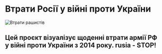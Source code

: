 # Втрати Росії у війні проти України

![Втрати рашистів](/mnt/data/image.png)

Цей проєкт візуалізує щоденні втрати армії РФ у війні проти України з 2014 року. rusia - STOP! 
---

